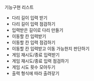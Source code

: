 기능구현 리스트

- 다리 길이 입력 받기
- 다리 길이 입력 점검하기
- 입력받은 길이로 다리 만들기
- 이동할 칸 입력받기
- 이동할 칸 입력 점검하기
- 이동할 칸 입력받고 이동 가능한지 판단하기
- 게임 재시도/종료 입력받기
- 게임 재시도/종료 입력 점검하기
- 게임 시도 횟수 모아두기
- 출력 형식에 따라 출려갛기